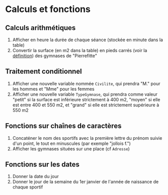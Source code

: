 # Calculs et fonctions

## Calculs arithmétiques

1. Afficher en heure la durée de chaque séance (stockée en minute dans la table)
2. Convertir la surface (en m2 dans la table) en pieds carrés (voir la <a href="https://fr.wikipedia.org/wiki/Pied_carr%C3%A9" target="_blank">définition</a>) des gymnases de "Pierrefitte"

## Traitement conditionnel

1. Afficher une nouvelle variable nommée `Civilite`, qui prendra "M." pour les hommes et "Mme" pour les femmes
2. Afficher une nouvelle variable `TypeGymnase`, qui prendra comme valeur "petit" si la surface est inférieure strictement à 400 m2, "moyen" si elle est entre 400 et 550 m2, et "grand" si elle est strictement supérieure à 550 m2

## Fonctions sur chaînes de caractères

1. Concaténer le nom des sportifs avec la première lettre du prénom suivie d'un point, le tout en minuscules (par exemple "jollois f.")
2. Afficher les gymnases situées sur une place (cf `Adresse`)

## Fonctions sur les dates

1. Donner la date du jour
2. Donner le jour de la semaine du 1er janvier de l'année de naissance de chaque sportif

